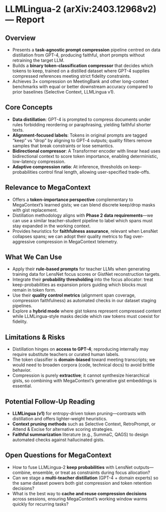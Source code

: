 # LLMLingua-2 (arXiv:2403.12968v2) — Report

## Overview
- Presents a **task-agnostic prompt compression** pipeline centred on data
  distillation from GPT-4, producing faithful, short prompts without retraining
  the target LLM.
- Builds a **binary token-classification compressor** that decides which tokens
  to keep, trained on a distilled dataset where GPT-4 supplies compressed
  references meeting strict fidelity constraints.
- Achieves 3× compression on MeetingBank and other long-context benchmarks with
  equal or better downstream accuracy compared to prior baselines (Selective
  Context, LLMLingua v1).

## Core Concepts
- **Data distillation**: GPT-4 is prompted to compress documents under rules
  forbidding reordering or paraphrasing, yielding faithful shorter texts.
- **Alignment-focused labels**: Tokens in original prompts are tagged “keep” vs
  “drop” by aligning to GPT-4 outputs; quality filters remove samples that break
  constraints or lose semantics.
- **Bidirectional compressor**: A Transformer encoder with linear head uses
  bidirectional context to score token importance, enabling deterministic,
  low-latency compression.
- **Adaptive compression ratio**: At inference, thresholds on keep-probabilities
  control final length, allowing user-specified trade-offs.

## Relevance to MegaContext
- Offers a **token-importance perspective** complementary to MegaContext’s
  learned gists; we can blend discrete keep/drop masks with gist replacement.
- Distillation methodology aligns with **Phase 2 data requirements**—we can use
  a similar teacher-student pipeline to label which spans must stay expanded in
  the working context.
- Provides heuristics for **faithfulness assurance**, relevant when LensNet
  collapses spans; we can adopt their quality metrics to flag over-aggressive
  compression in MegaContext telemetry.

## What We Can Use
- Apply their **rule-based prompts** for teacher LLMs when generating training
  data for LensNet focus scores or GistNet reconstruction targets.
- Integrate their **probability thresholding** into the focus allocator: treat
  keep-probabilities as expansion priors guiding which blocks must remain in
  token form.
- Use their **quality control metrics** (alignment span coverage, compression
  faithfulness) as automated checks in our dataset staging pipelines.
- Explore a **hybrid mode** where gist tokens represent compressed content while
  LLMLingua-style masks decide which raw tokens must coexist for fidelity.

## Limitations & Risks
- Distillation hinges on **access to GPT-4**; reproducing internally may require
  substitute teachers or curated human labels.
- The token classifier is **domain-biased** toward meeting transcripts; we would
  need to broaden corpora (code, technical docs) to avoid brittle behavior.
- Compression is purely **extractive**; it cannot synthesize hierarchical gists,
  so combining with MegaContext’s generative gist embeddings is essential.

## Potential Follow-Up Reading
- **LLMLingua (v1)** for entropy-driven token pruning—contrasts with distillation
  and offers lighter-weight heuristics.
- **Context pruning methods** such as Selective Context, RetroPrompt, or Attend
  & Excise for alternative scoring strategies.
- **Faithful summarization** literature (e.g., SummaC, QAGS) to design automated
  checks against hallucinated gists.

## Open Questions for MegaContext
- How to fuse LLMLingua-2 **keep probabilities** with LensNet outputs—combine,
  ensemble, or treat as constraints during focus allocation?
- Can we stage a **multi-teacher distillation** (GPT-4 + domain experts) so the
  same dataset powers both gist compression and token retention decisions?
- What is the best way to **cache and reuse compression decisions** across
  sessions, ensuring MegaContext’s working window warms quickly for recurring
  tasks?
